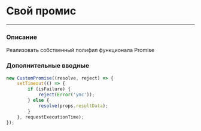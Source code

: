 # Свой промис

---

### Описание

Реализовать собственный полифил функционала Promise

### Дополнительные вводные

```javascript
new CustomPromise((resolve, reject) => {
    setTimeout(() => {
        if (isFailure) {
            reject(Error('упс'));
        } else {
            resolve(props.resultData);
        }
    }, requestExecutionTime);
});
```
